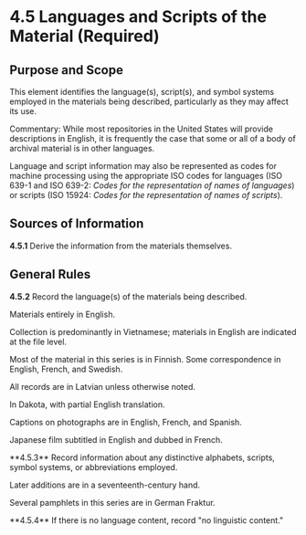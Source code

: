 # 4.5 Languages and Scripts of the Material (Required)

## Purpose and Scope

This element identifies the language(s), script(s), and symbol systems employed in the materials being described, particularly as they may affect its use.

Commentary: While most repositories in the United States will provide descriptions in English, it is frequently the case that some or all of a body of archival material is in other languages.

Language and script information may also be represented as codes for machine processing using the appropriate ISO codes for languages (ISO 639-1 and ISO 639-2: _Codes for the representation of names of languages_) or scripts (ISO 15924: _Codes for the representation of names of scripts_).

## Sources of Information

**4.5.1** Derive the information from the materials themselves.

## General Rules

**4.5.2** Record the language(s) of the materials being described.

<p class="dacs-example">Materials entirely in English.</p>
<p class="dacs-example">Collection is predominantly in Vietnamese; materials in English are indicated at the file level.</p>
<p class="dacs-example">Most of the material in this series is in Finnish. Some correspondence in English, French, and Swedish.</p>
<p class="dacs-example">All records are in Latvian unless otherwise noted.</p>
<p class="dacs-example">In Dakota, with partial English translation.</p>
<p class="dacs-example">Captions on photographs are in English, French, and Spanish.</p>
<p class="dacs-example">Japanese film subtitled in English and dubbed in French.</p>
**4.5.3** Record information about any distinctive alphabets, scripts, symbol systems, or abbreviations employed.

<p class="dacs-example">Later additions are in a seventeenth-century hand.</p>
<p class="dacs-example">Several pamphlets in this series are in German Fraktur.</p>
**4.5.4** If there is no language content, record "no linguistic content."

